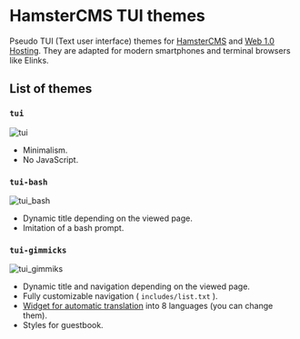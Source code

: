 # HamsterCMS TUI themes
Pseudo TUI (Text user interface) themes for [HamsterCMS](http://old.net.eu.org/) and [Web 1.0 Hosting](https://web1.0hosting.net/). They are adapted for modern smartphones and terminal browsers like Elinks.

## List of themes

### `tui` 
![tui](https://github.com/user-attachments/assets/6ea87101-3d2a-4bcb-9000-27bc47be68d2)
- Minimalism.
- No JavaScript.
 
### `tui-bash`
![tui_bash](https://github.com/user-attachments/assets/2d789f53-571a-4fa3-8ea1-7603ea7e77fe)
- Dynamic title depending on the viewed page. 
- Imitation of a bash prompt. 

### `tui-gimmicks`
![tui_gimmiks](https://github.com/user-attachments/assets/63745909-9415-402a-8598-937036894761)
- Dynamic title and navigation depending on the viewed page. 
- Fully customizable navigation ( `includes/list.txt` ).
- [Widget for automatic translation](https://gtranslate.io/website-translator-widget) into 8 languages (you can change them).
- Styles for guestbook.
